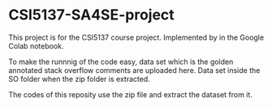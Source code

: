 # CSI5137-SA4SE-project

This project is for the CSI5137 course project. Implemented by in the Google Colab notebook.

To make the runnnig of the code easy, data set which is the golden annotated stack overflow comments are uploaded here.
Data set inside the SO folder when the zip folder is extracted. 

The codes of this reposity use the zip file and extract the dataset from it.
